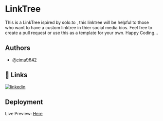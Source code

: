 # LinkTree
This is a LinkTree ispired by solo.to , this linktree will be helpful to those who want to have a custom linktree in thier social media bios. Feel free to create a pull request or use this as a template for your own. Happy Coding...

## Authors

- [@cima9642](https://www.github.com/cima9642)


## 🔗 Links

[![linkedin](https://img.shields.io/badge/linkedin-0A66C2?style=for-the-badge&logo=linkedin&logoColor=white)](https://www.linkedin.com/in/carlos-martinez-b66579214/)




## Deployment

Live Preview: [Here](https://linktree-akws.onrender.com)


